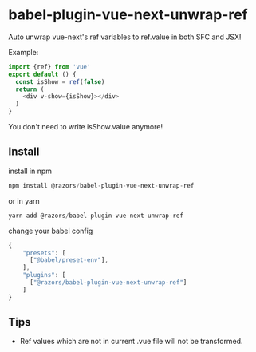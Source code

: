 # babel-plugin-vue-next-unwrap-ref

Auto unwrap vue-next's ref variables to ref.value in both SFC and JSX!

Example:

```typescript jsx
import {ref} from 'vue'
export default () {
  const isShow = ref(false)
  return (
    <div v-show={isShow}></div>
  )
}
```

You don't need to write isShow.value anymore!

## Install

install in npm

```javascript
npm install @razors/babel-plugin-vue-next-unwrap-ref
```
or in yarn

```javascript
yarn add @razors/babel-plugin-vue-next-unwrap-ref
```

change your babel config
```javascript
{
    "presets": [
      ["@babel/preset-env"],
    ],
    "plugins": [
      ["@razors/babel-plugin-vue-next-unwrap-ref"]
    ]
}
```

## Tips

* Ref values which are not in current .vue file will not be transformed.

